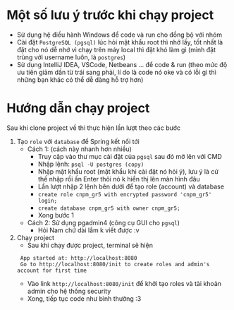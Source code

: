 # Một số lưu ý trước khi chạy project
- Sử dụng hệ điều hành Windows để code và run cho đồng bộ với nhóm
- Cài đặt `PostgreSQL (pgsql)` lúc hỏi mật khẩu root thì nhớ lấy, tốt nhất là đặt cho nó dễ nhớ vì chạy trên máy local thì đặt khó làm gì (mình đặt trùng với username luôn, là `postgres`)
- Sử dụng IntelliJ IDEA, VSCode, Netbeans ... để code & run (theo mức độ ưu tiên giảm dần từ trái sang phải, lí do là code nó oke và có lỗi gì thì những bạn khác có thể dễ dàng hỗ trợ hơn)

# Hướng dẫn chạy project
Sau khi clone project về thì thực hiện lần lượt theo các bước
1. Tạo `role` với `database` để Spring kết nối tới
    - Cách 1: (cách này nhanh hơn nhiều)
      - Truy cập vào thư mục cài đặt của `pgsql` sau đó mở lên với CMD
      - Nhập lệnh: `psql -U postgres (copy)`
      - Nhập mật khẩu root (mật khẩu khi cài đặt nó hỏi ý), lưu ý là cứ thế nhập rồi ấn Enter thôi nó k hiển thị lên màn hình đâu
      - Lần lượt nhập 2 lệnh bên dưới để tạo role (account) và database
      - `create role cnpm_gr5 with encrypted password 'cnpm_gr5' login;`
      - `create database cnpm_gr5 with owner cnpm_gr5;`
      - Xong bước 1
    - Cách 2: Sử dụng pgadmin4 (công cụ GUI cho `pgsql`)
      - Hỏi Nam chứ dài lắm k viết được :v
2. Chạy project
    - Sau khi chạy được project, terminal sẽ hiện 
   ```
    App started at: http://localhost:8080
    Go to http://localhost:8080/init to create roles and admin's account for first time
   ```
    - Vào link `http://localhost:8080/init` để khởi tạo roles và tài khoản admin cho hệ thống security
    - Xong, tiếp tục code như bình thường :3
